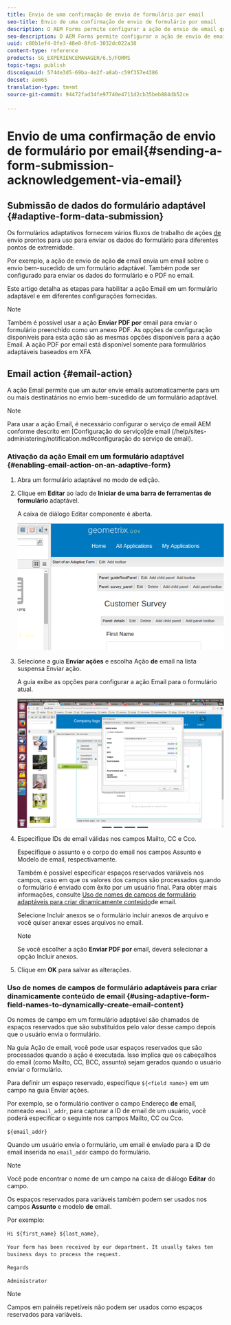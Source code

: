 ```yaml
---
title: Envio de uma confirmação de envio de formulário por email
seo-title: Envio de uma confirmação de envio de formulário por email
description: O AEM Forms permite configurar a ação de envio de email que envia uma confirmação para um usuário ao enviar o formulário.
seo-description: O AEM Forms permite configurar a ação de envio de email que envia uma confirmação para um usuário ao enviar o formulário.
uuid: c80b1ef4-8fe3-48e0-8fc6-3032dc022a38
content-type: reference
products: SG_EXPERIENCEMANAGER/6.5/FORMS
topic-tags: publish
discoiquuid: 574de3d5-69ba-4e2f-a8ab-c59f357e4386
docset: aem65
translation-type: tm+mt
source-git-commit: 94472fad34fe97740e4711d2cb35beb884db52ce

---
```



# Envio de uma confirmação de envio de formulário por email{#sending-a-form-submission-acknowledgement-via-email}

## Submissão de dados do formulário adaptável {#adaptive-form-data-submission}

Os formulários adaptativos fornecem vários fluxos de trabalho de ações [de](../../forms/using/configuring-submit-actions.md) envio prontos para uso para enviar os dados do formulário para diferentes pontos de extremidade.

Por exemplo, a ação de envio de ação **de** email envia um email sobre o envio bem-sucedido de um formulário adaptável. Também pode ser configurado para enviar os dados do formulário e o PDF no email.

Este artigo detalha as etapas para habilitar a ação Email em um formulário adaptável e em diferentes configurações fornecidas.

>[!NOTE]
>
>Também é possível usar a ação **Enviar PDF por** email para enviar o formulário preenchido como um anexo PDF. As opções de configuração disponíveis para esta ação são as mesmas opções disponíveis para a ação Email. A ação PDF por email está disponível somente para formulários adaptáveis baseados em XFA

## Email action {#email-action}

A ação Email permite que um autor envie emails automaticamente para um ou mais destinatários no envio bem-sucedido de um formulário adaptável.

>[!NOTE]
>
>Para usar a ação Email, é necessário configurar o serviço de email AEM conforme descrito em [Configuração do serviço]de email (/help/sites-administering/notification.md#configuração do serviço de email).

### Ativação da ação Email em um formulário adaptável {#enabling-email-action-on-an-adaptive-form}

1. Abra um formulário adaptável no modo de edição.

1. Clique em **Editar** ao lado de **Iniciar de uma barra de ferramentas de formulário** adaptável.

   A caixa de diálogo Editar componente é aberta.

   ![Editar a caixa de diálogo do componente para um formulário adaptável](assets/start_of_adp_form.png)

1. Selecione a guia **Enviar ações** e escolha Ação **de** email na lista suspensa Enviar ação.

   A guia exibe as opções para configurar a ação Email para o formulário atual.

   ![guia Enviar ações](assets/dialog.png)

1. Especifique IDs de email válidas nos campos Mailto, CC e Cco.

   Especifique o assunto e o corpo do email nos campos Assunto e Modelo de email, respectivamente.

   Também é possível especificar espaços reservados variáveis nos campos, caso em que os valores dos campos são processados quando o formulário é enviado com êxito por um usuário final. Para obter mais informações, consulte [Uso de nomes de campos de formulário adaptáveis para criar dinamicamente conteúdo](../../forms/using/form-submission-receipt-via-email.md#p-using-adaptive-form-field-names-to-dynamically-create-email-content-p)de email.

   Selecione Incluir anexos se o formulário incluir anexos de arquivo e você quiser anexar esses arquivos no email.

   >[!NOTE]
   >
   >Se você escolher a ação **Enviar PDF por** email, deverá selecionar a opção Incluir anexos.

1. Clique em **OK** para salvar as alterações.

### Uso de nomes de campos de formulário adaptáveis para criar dinamicamente conteúdo de email {#using-adaptive-form-field-names-to-dynamically-create-email-content}

Os nomes de campo em um formulário adaptável são chamados de espaços reservados que são substituídos pelo valor desse campo depois que o usuário envia o formulário.

Na guia Ação de email, você pode usar espaços reservados que são processados quando a ação é executada. Isso implica que os cabeçalhos do email (como Mailto, CC, BCC, assunto) sejam gerados quando o usuário enviar o formulário.

Para definir um espaço reservado, especifique `${<field name>}` em um campo na guia Enviar ações.

Por exemplo, se o formulário contiver o campo Endereço **de** email, nomeado `email_addr`, para capturar a ID de email de um usuário, você poderá especificar o seguinte nos campos Mailto, CC ou Cco.

`${email_addr}`

Quando um usuário envia o formulário, um email é enviado para a ID de email inserida no `email_addr` campo do formulário.

>[!NOTE]
>
>Você pode encontrar o nome de um campo na caixa de diálogo **Editar** do campo.

Os espaços reservados para variáveis também podem ser usados nos campos **Assunto** e modelo **de** email.

Por exemplo:

`Hi ${first_name} ${last_name},`

`Your form has been received by our department. It usually takes ten business days to process the request.`

`Regards`

`Administrator`

>[!NOTE]
>
>Campos em painéis repetíveis não podem ser usados como espaços reservados para variáveis.

